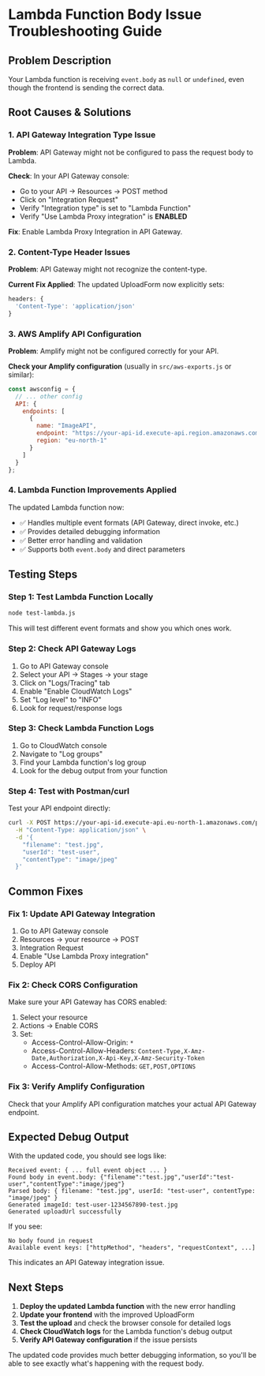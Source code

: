 # Lambda Function Body Issue Troubleshooting Guide

## Problem Description
Your Lambda function is receiving `event.body` as `null` or `undefined`, even though the frontend is sending the correct data.

## Root Causes & Solutions

### 1. API Gateway Integration Type Issue

**Problem**: API Gateway might not be configured to pass the request body to Lambda.

**Check**: In your API Gateway console:
- Go to your API → Resources → POST method
- Click on "Integration Request"
- Verify "Integration type" is set to "Lambda Function"
- Verify "Use Lambda Proxy integration" is **ENABLED**

**Fix**: Enable Lambda Proxy Integration in API Gateway.

### 2. Content-Type Header Issues

**Problem**: API Gateway might not recognize the content-type.

**Current Fix Applied**: The updated UploadForm now explicitly sets:
```javascript
headers: {
  'Content-Type': 'application/json'
}
```

### 3. AWS Amplify API Configuration

**Problem**: Amplify might not be configured correctly for your API.

**Check your Amplify configuration** (usually in `src/aws-exports.js` or similar):
```javascript
const awsconfig = {
  // ... other config
  API: {
    endpoints: [
      {
        name: "ImageAPI",
        endpoint: "https://your-api-id.execute-api.region.amazonaws.com/stage",
        region: "eu-north-1"
      }
    ]
  }
};
```

### 4. Lambda Function Improvements Applied

The updated Lambda function now:
- ✅ Handles multiple event formats (API Gateway, direct invoke, etc.)
- ✅ Provides detailed debugging information
- ✅ Better error handling and validation
- ✅ Supports both `event.body` and direct parameters

## Testing Steps

### Step 1: Test Lambda Function Locally
```bash
node test-lambda.js
```

This will test different event formats and show you which ones work.

### Step 2: Check API Gateway Logs
1. Go to API Gateway console
2. Select your API → Stages → your stage
3. Click on "Logs/Tracing" tab
4. Enable "Enable CloudWatch Logs"
5. Set "Log level" to "INFO"
6. Look for request/response logs

### Step 3: Check Lambda Function Logs
1. Go to CloudWatch console
2. Navigate to "Log groups"
3. Find your Lambda function's log group
4. Look for the debug output from your function

### Step 4: Test with Postman/curl
Test your API endpoint directly:

```bash
curl -X POST https://your-api-id.execute-api.eu-north-1.amazonaws.com/prod/presign-url \
  -H "Content-Type: application/json" \
  -d '{
    "filename": "test.jpg",
    "userId": "test-user",
    "contentType": "image/jpeg"
  }'
```

## Common Fixes

### Fix 1: Update API Gateway Integration
1. Go to API Gateway console
2. Resources → your resource → POST
3. Integration Request
4. Enable "Use Lambda Proxy integration"
5. Deploy API

### Fix 2: Check CORS Configuration
Make sure your API Gateway has CORS enabled:
1. Select your resource
2. Actions → Enable CORS
3. Set:
   - Access-Control-Allow-Origin: `*`
   - Access-Control-Allow-Headers: `Content-Type,X-Amz-Date,Authorization,X-Api-Key,X-Amz-Security-Token`
   - Access-Control-Allow-Methods: `GET,POST,OPTIONS`

### Fix 3: Verify Amplify Configuration
Check that your Amplify API configuration matches your actual API Gateway endpoint.

## Expected Debug Output

With the updated code, you should see logs like:
```
Received event: { ... full event object ... }
Found body in event.body: {"filename":"test.jpg","userId":"test-user","contentType":"image/jpeg"}
Parsed body: { filename: "test.jpg", userId: "test-user", contentType: "image/jpeg" }
Generated imageId: test-user-1234567890-test.jpg
Generated uploadUrl successfully
```

If you see:
```
No body found in request
Available event keys: ["httpMethod", "headers", "requestContext", ...]
```

This indicates an API Gateway integration issue.

## Next Steps

1. **Deploy the updated Lambda function** with the new error handling
2. **Update your frontend** with the improved UploadForm
3. **Test the upload** and check the browser console for detailed logs
4. **Check CloudWatch logs** for the Lambda function's debug output
5. **Verify API Gateway configuration** if the issue persists

The updated code provides much better debugging information, so you'll be able to see exactly what's happening with the request body.